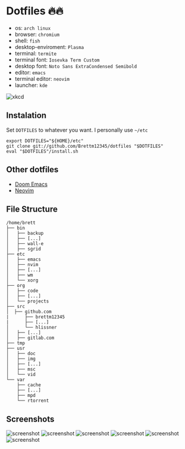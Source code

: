 # Dotfiles :fire::fire:
* os: `arch linux`
* browser: `chromium`
* shell: `fish`
* desktop-enviroment: `Plasma`
* terminal: `termite`
* terminal font: `Iosevka Term Custom`
* desktop font: `Noto Sans ExtraCondensed Semibold`
* editor: `emacs`
* terminal editor: `neovim`
* launcher: `kde`

![xkcd](https://imgs.xkcd.com/comics/automation.png)

## Instalation
Set `DOTFILES` to whatever you want.
I personally use `~/etc`
``` shell
export DOTFILES="${HOME}/etc"
git clone git://github.com/Brettm12345/dotfiles "$DOTFILES"
eval "$DOTFILES"/install.sh
```

## Other dotfiles
* [Doom Emacs](https://github.com/Brettm12345/doom-emacs-literate-config "Doom Emacs literate config")
* [Neovim](https://github.com/Brettm12345/vim-config "Neovim configuration")

## File Structure
```
/home/brett
├── bin
│   ├── backup
│   ├── [...]
│   ├── wall-e
│   ├── sgrid
├── etc
│   ├── emacs
│   ├── nvim
│   ├── [...]
│   ├── wm
│   └── xorg
├── org
│   ├── code
│   ├── [...]
│   └── projects
├── src
│  ├── github.com
|      ├── brettm12345
|      ├── [...]
│      └── hlissner
│   ├── [...]
│   ├── gitlab.com
├── tmp
├── usr
│   ├── doc
│   ├── img
│   ├── [...]
│   ├── msc
│   └── vid
└── var
    ├── cache
    ├── [...]
    ├── mpd
    └── rtorrent
```

## Screenshots
![screenshot](https://i.redd.it/iohg4qda05721.png)
![screenshot](https://ptpimg.me/qpq64p.png)
![screenshot](https://ptpimg.me/1yf338.png)
![screenshot](https://ptpimg.me/gvv9l9.png)
![screenshot](https://ptpimg.me/hzo19i.png)
![screenshot](https://ptpimg.me/5a7yiw.png)

